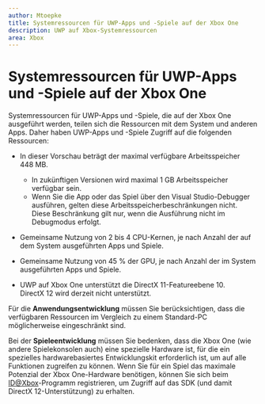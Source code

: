 ```yaml
---
author: Mtoepke
title: Systemressourcen für UWP-Apps und -Spiele auf der Xbox One
description: UWP auf Xbox-Systemressourcen
area: Xbox
---
```


# Systemressourcen für UWP-Apps und -Spiele auf der Xbox One

Systemressourcen für UWP-Apps und -Spiele, die auf der Xbox One ausgeführt werden, teilen sich die Ressourcen mit dem System und anderen Apps. 
Daher haben UWP-Apps und -Spiele Zugriff auf die folgenden Ressourcen:

* In dieser Vorschau beträgt der maximal verfügbare Arbeitsspeicher 448 MB.
    * In zukünftigen Versionen wird maximal 1 GB Arbeitsspeicher verfügbar sein.
    * Wenn Sie die App oder das Spiel über den Visual Studio-Debugger ausführen, gelten diese Arbeitsspeicherbeschränkungen nicht. Diese Beschränkung gilt nur, wenn die Ausführung nicht im Debugmodus erfolgt.

* Gemeinsame Nutzung von 2 bis 4 CPU-Kernen, je nach Anzahl der auf dem System ausgeführten Apps und Spiele.

* Gemeinsame Nutzung von 45 % der GPU, je nach Anzahl der im System ausgeführten Apps und Spiele.

* UWP auf Xbox One unterstützt die DirectX 11-Featureebene 10. DirectX 12 wird derzeit nicht unterstützt. 

Für die **Anwendungsentwicklung** müssen Sie berücksichtigen, dass die verfügbaren Ressourcen im Vergleich zu einem Standard-PC möglicherweise eingeschränkt sind.

Bei der **Spieleentwicklung** müssen Sie bedenken, dass die Xbox One (wie andere Spielekonsolen auch) eine spezielle Hardware ist, für die ein spezielles hardwarebasiertes Entwicklungskit erforderlich ist, um auf alle Funktionen zugreifen zu können. 
Wenn Sie für ein Spiel das maximale Potenzial der Xbox One-Hardware benötigen, können Sie sich beim [ID@Xbox](http://www.xbox.com/en-us/Developers/id)-Programm registrieren, um Zugriff auf das SDK (und damit DirectX 12-Unterstützung) zu erhalten.


<!--HONumber=May16_HO2-->



